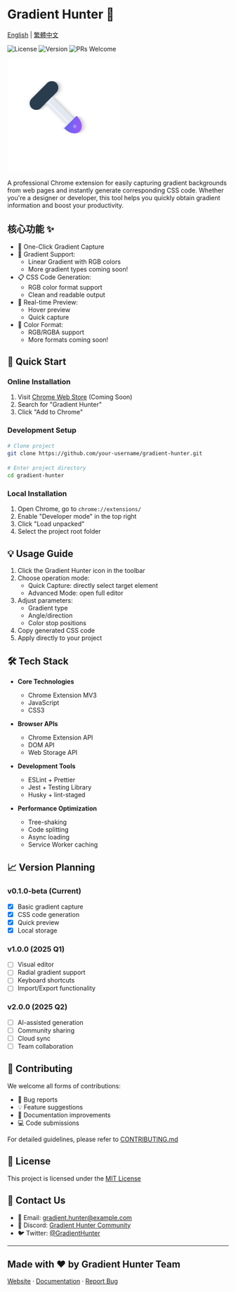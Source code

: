 # Gradient Hunter 🎨

[English](README.md) | [繁體中文](README.zh-TW.md)

![License](https://img.shields.io/badge/license-MIT-blue.svg)
![Version](https://img.shields.io/badge/version-0.1.0--beta-orange.svg)
![PRs Welcome](https://img.shields.io/badge/PRs-welcome-brightgreen.svg)

![Gradient Hunter Logo](assets/icons/icon.svg)

A professional Chrome extension for easily capturing gradient backgrounds from web pages and instantly generate corresponding CSS code. Whether you're a designer or developer, this tool helps you quickly obtain gradient information and boost your productivity.

## 核心功能 ✨

- 🎯 One-Click Gradient Capture
- 🎨 Gradient Support:
  - Linear Gradient with RGB colors
  - More gradient types coming soon!
- 📋 CSS Code Generation:
  - RGB color format support
  - Clean and readable output
- 👀 Real-time Preview:
  - Hover preview
  - Quick capture
- 🌈 Color Format:
  - RGB/RGBA support
  - More formats coming soon!

## 🚀 Quick Start

### Online Installation

1. Visit [Chrome Web Store](https://chrome.google.com/webstore) (Coming Soon)
2. Search for "Gradient Hunter"
3. Click "Add to Chrome"

### Development Setup

```bash
# Clone project
git clone https://github.com/your-username/gradient-hunter.git

# Enter project directory
cd gradient-hunter
```

### Local Installation

1. Open Chrome, go to `chrome://extensions/`
2. Enable "Developer mode" in the top right
3. Click "Load unpacked"
4. Select the project root folder

## 💡 Usage Guide

1. Click the Gradient Hunter icon in the toolbar
2. Choose operation mode:
   - Quick Capture: directly select target element
   - Advanced Mode: open full editor
3. Adjust parameters:
   - Gradient type
   - Angle/direction
   - Color stop positions
4. Copy generated CSS code
5. Apply directly to your project

## 🛠 Tech Stack

- **Core Technologies**

  - Chrome Extension MV3
  - JavaScript
  - CSS3

- **Browser APIs**

  - Chrome Extension API
  - DOM API
  - Web Storage API

- **Development Tools**

  - ESLint + Prettier
  - Jest + Testing Library
  - Husky + lint-staged

- **Performance Optimization**
  - Tree-shaking
  - Code splitting
  - Async loading
  - Service Worker caching

## 📈 Version Planning

### v0.1.0-beta (Current)

- [x] Basic gradient capture
- [x] CSS code generation
- [x] Quick preview
- [x] Local storage

### v1.0.0 (2025 Q1)

- [ ] Visual editor
- [ ] Radial gradient support
- [ ] Keyboard shortcuts
- [ ] Import/Export functionality

### v2.0.0 (2025 Q2)

- [ ] AI-assisted generation
- [ ] Community sharing
- [ ] Cloud sync
- [ ] Team collaboration

## 🤝 Contributing

We welcome all forms of contributions:

- 🐛 Bug reports
- 💡 Feature suggestions
- 📝 Documentation improvements
- 💻 Code submissions

For detailed guidelines, please refer to [CONTRIBUTING.md](CONTRIBUTING.md)

## 📄 License

This project is licensed under the [MIT License](LICENSE)

## 📮 Contact Us

- 📧 Email: [gradient.hunter@example.com](mailto:gradient.hunter@example.com)
- 💬 Discord: [Gradient Hunter Community](https://discord.gg/gradienthunter)
- 🐦 Twitter: [@GradientHunter](https://twitter.com/gradienthunter)

---

## Made with ❤️ by Gradient Hunter Team

[Website](https://gradienthunter.dev) · [Documentation](https://docs.gradienthunter.dev) · [Report Bug](https://github.com/your-username/gradient-hunter/issues)
